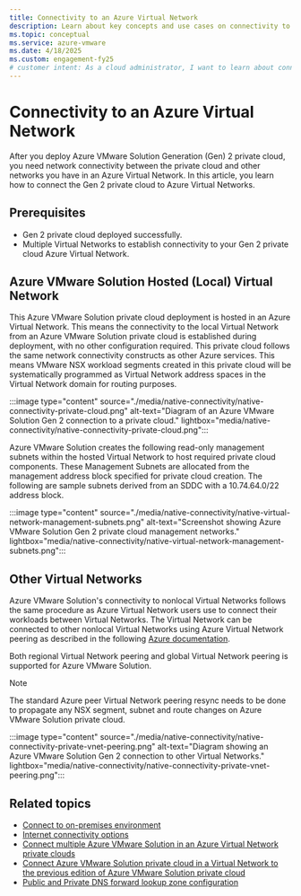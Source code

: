 ```yaml
---
title: Connectivity to an Azure Virtual Network
description: Learn about key concepts and use cases on connectivity to Azure Virtual Networks.
ms.topic: conceptual
ms.service: azure-vmware
ms.date: 4/18/2025
ms.custom: engagement-fy25
# customer intent: As a cloud administrator, I want to learn about connectivity to Azure Virtual Networks so that I can understand the features and benefits of this offering.
---
```


# Connectivity to an Azure Virtual Network

After you deploy Azure VMware Solution Generation (Gen) 2 private cloud, you need network connectivity between the private cloud and other networks you have in an Azure Virtual Network. In this article, you learn how to connect the Gen 2 private cloud to Azure Virtual Networks.

## Prerequisites

- Gen 2 private cloud deployed successfully.
- Multiple Virtual Networks to establish connectivity to your Gen 2 private cloud Azure Virtual Network.

## Azure VMware Solution Hosted (Local) Virtual Network

This Azure VMware Solution private cloud deployment is hosted in an Azure Virtual Network. This means the connectivity to the local Virtual Network from an Azure VMware Solution private cloud is established during deployment, with no other configuration required. This private cloud follows the same network connectivity constructs as other Azure services. This means VMware NSX workload segments created in this private cloud will be systematically programmed as Virtual Network address spaces in the Virtual Network domain for routing purposes.

:::image type="content" source="./media/native-connectivity/native-connectivity-private-cloud.png" alt-text="Diagram of an Azure VMware Solution Gen 2 connection to a private cloud." lightbox="media/native-connectivity/native-connectivity-private-cloud.png":::

Azure VMware Solution creates the following read-only management subnets within the hosted Virtual Network to host required private cloud components. These Management Subnets are allocated from the management address block specified for private cloud creation. The following  are sample subnets derived from an SDDC with a 10.74.64.0/22 address block.

:::image type="content" source="./media/native-connectivity/native-virtual-network-management-subnets.png" alt-text="Screenshot showing Azure VMware Solution Gen 2 private cloud management networks." lightbox="media/native-connectivity/native-virtual-network-management-subnets.png":::

## Other Virtual Networks

Azure VMware Solution's connectivity to nonlocal Virtual Networks follows the same procedure as Azure Virtual Network users use to connect their workloads between Virtual Networks. The Virtual Network can be connected to other nonlocal Virtual Networks using Azure Virtual Network peering as described in the following [Azure documentation](/azure/virtual-network/virtual-network-peering-overview).

Both regional Virtual Network peering and global Virtual Network peering is supported for Azure VMware Solution.

 >[!Note]
 > The standard Azure peer Virtual Network peering resync needs to be done to propagate any NSX segment, subnet and route changes on Azure VMware Solution private cloud.

:::image type="content" source="./media/native-connectivity/native-connectivity-private-vnet-peering.png" alt-text="Diagram showing an Azure VMware Solution Gen 2 connection to other Virtual Networks." lightbox="media/native-connectivity/native-connectivity-private-vnet-peering.png":::

## Related topics
- [Connect to on-premises environment](native-connect-on-premises.md)
- [Internet connectivity options](native-internet-connectivity-design-considerations.md)
- [Connect multiple Azure VMware Solution in an Azure Virtual Network private clouds](native-connect-multiple-private-clouds.md)
- [Connect Azure VMware Solution private cloud in a Virtual Network to the previous edition of Azure VMware Solution private cloud](native-connect-private-cloud-previous-edition.md)
- [Public and Private DNS forward lookup zone configuration](native-dns-forward-lookup-zone.md)
